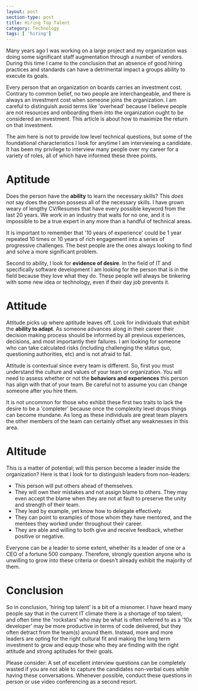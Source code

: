 ```yaml
---
layout: post
section-type: post
title: Hiring Top Talent
category: Technology
tags: [ 'hiring']
---
```


Many years ago I was working on a large project and my organization was doing some significant staff augmentation through a number of vendors.  During this time I came to the conclusion that an absence of good hiring practices and standards can have a detrimental impact a groups ability to execute its goals.  

Every person that an organization on boards carries an investment cost.  Contrary to common belief, no two people are interchangeable, and there is always an investment cost when someone joins the organization.  I am careful to distinguish avoid terms like 'overhead' because I believe people are not resources and onboarding them into the organization ought to be considered an investment.  This article is about how to maximize the return on that investment.

The aim here is not to provide low level technical questions, but some of the foundational characteristics I look for anytime I am interviewing a candidate.  It has been my privilege to interview many people over my career for a variety of roles, all of which have informed these three points.

# Aptitude
Does the person have the **ability** to learn the necessary skills?  This *does not* say does the person possess all of the necessary skills.  I have grown weary of lengthy CV/Resumes that have every possible keyword from the last 20 years.  We work in an industry that waits for no one, and it is impossible to be a true expert in any more than a handful of technical areas.

It is important to remember that '10 years of experience' could be 1 year repeated 10 times or 10 years of rich engagement into a series of progressive challenges.  The best people are the ones always looking to find and solve a more significant problem.

Second to ability, I look for **evidence of desire**.  In the field of IT and specifically software development I am looking for the person that is in the field because they love what they do.  These people will always be tinkering with some new idea or technology, even if their day job prevents it.

# Attitude
Attitude picks up where aptitude leaves off.  Look for individuals that exhibit the **ability to adapt**.  As someone advances along in their career their decision making process should be informed by all previous experiences, decisions, and most importantly their failures.  I am looking for someone who can take calculated risks (including challenging the status quo, questioning authorities, etc) and is not afraid to fail.

Attitude is contextual since every team is different.  So, first you must understand the culture and values of your team or organization.  You will need to assess whether or not the **behaviors and experiences** this person has align with that of your team.  Be careful not to assume you can change someone after you hire them.

It is not uncommon for those who exhibit these first two traits to lack the desire to be a 'completer' because once the complexity level drops things can become mundane.  As long as these individuals are great team players the other members of the team can certainly offset any weaknesses in this area.

# Altitude
This is a matter of potential; will this person become a leader inside the organization?  Here is that I look for to distinguish leaders from non-leaders:

* This person will put others ahead of themselves.
* They will own their mistakes and not assign blame to others.  They may even accept the blame when they are not at fault to preserve the unity and strength of their team.
* They lead by example, yet know how to delegate effectively.
* They can point to examples of those whom they have mentored, and the mentees they worked under throughout their career.
* They are able and willing to both give and receive feedback, whether positive or negative.

Everyone can be a leader to some extent, whether its a leader of one or a CEO of a fortune 500 company.  Therefore, strongly question anyone who is unwilling to grow into these criteria or doesn't already exhibit the majority of them. 

# Conclusion
So in conclusion, 'hiring top talent' is a bit of a misnomer.  I have heard many people say that in the current IT climate there is a shortage of top talent, and often time the 'rockstars' who may be what is often referred to as a '10x developer' may be more productive in terms of code delivered, but they often detract from the team(s) around them.  Instead, more and more leaders are opting for the right cultural fit and making the long term investment to grow and equip those who they are finding with the right attitude and strong aptitudes for their goals.

Please consider: A set of excellent interview questions can be completely wasted if you are not able to capture the candidates non-verbal cues while having these conversations.  Whenever possible, conduct these questions in person or use video conferencing as a second resort.